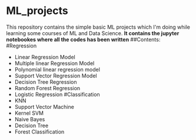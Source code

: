 # ML_projects
This repository contains the simple basic ML projects which I'm doing while learning some courses of ML and Data Science.
**It contains the jupyter notebookes where all the codes has been written**
##Contents:
#Regression
- Linear Regression Model
- Multiple linear Regression Model
- Polynomial linear regression model
- Support Vector Regression Model
- Decision Tree Regression
- Random Forest Regression
- Logistic Regression 
#Classification
- KNN 
- Support Vector Machine
- Kernel SVM
- Naive Bayes
- Decision Tree
- Forest Classification

